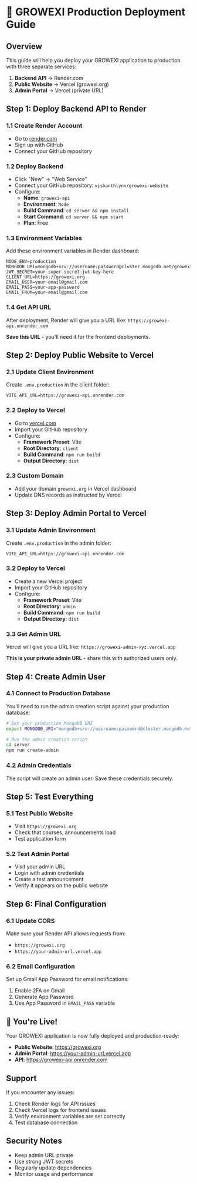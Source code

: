 # 🚀 GROWEXI Production Deployment Guide

## Overview
This guide will help you deploy your GROWEXI application to production with three separate services:

1. **Backend API** → Render.com
2. **Public Website** → Vercel (growexi.org)
3. **Admin Portal** → Vercel (private URL)

## Step 1: Deploy Backend API to Render

### 1.1 Create Render Account
- Go to [render.com](https://render.com)
- Sign up with GitHub
- Connect your GitHub repository

### 1.2 Deploy Backend
- Click "New" → "Web Service"
- Connect your GitHub repository: `vishanthlynn/growexi-website`
- Configure:
  - **Name**: `growexi-api`
  - **Environment**: `Node`
  - **Build Command**: `cd server && npm install`
  - **Start Command**: `cd server && npm start`
  - **Plan**: Free

### 1.3 Environment Variables
Add these environment variables in Render dashboard:

```
NODE_ENV=production
MONGODB_URI=mongodb+srv://username:password@cluster.mongodb.net/growexi
JWT_SECRET=your-super-secret-jwt-key-here
CLIENT_URL=https://growexi.org
EMAIL_USER=your-email@gmail.com
EMAIL_PASS=your-app-password
EMAIL_FROM=your-email@gmail.com
```

### 1.4 Get API URL
After deployment, Render will give you a URL like:
`https://growexi-api.onrender.com`

**Save this URL** - you'll need it for the frontend deployments.

## Step 2: Deploy Public Website to Vercel

### 2.1 Update Client Environment
Create `.env.production` in the client folder:
```
VITE_API_URL=https://growexi-api.onrender.com
```

### 2.2 Deploy to Vercel
- Go to [vercel.com](https://vercel.com)
- Import your GitHub repository
- Configure:
  - **Framework Preset**: Vite
  - **Root Directory**: `client`
  - **Build Command**: `npm run build`
  - **Output Directory**: `dist`

### 2.3 Custom Domain
- Add your domain `growexi.org` in Vercel dashboard
- Update DNS records as instructed by Vercel

## Step 3: Deploy Admin Portal to Vercel

### 3.1 Update Admin Environment
Create `.env.production` in the admin folder:
```
VITE_API_URL=https://growexi-api.onrender.com
```

### 3.2 Deploy to Vercel
- Create a new Vercel project
- Import your GitHub repository
- Configure:
  - **Framework Preset**: Vite
  - **Root Directory**: `admin`
  - **Build Command**: `npm run build`
  - **Output Directory**: `dist`

### 3.3 Get Admin URL
Vercel will give you a URL like:
`https://growexi-admin-xyz.vercel.app`

**This is your private admin URL** - share this with authorized users only.

## Step 4: Create Admin User

### 4.1 Connect to Production Database
You'll need to run the admin creation script against your production database:

```bash
# Set your production MongoDB URI
export MONGODB_URI="mongodb+srv://username:password@cluster.mongodb.net/growexi"

# Run the admin creation script
cd server
npm run create-admin
```

### 4.2 Admin Credentials
The script will create an admin user. Save these credentials securely.

## Step 5: Test Everything

### 5.1 Test Public Website
- Visit `https://growexi.org`
- Check that courses, announcements load
- Test application form

### 5.2 Test Admin Portal
- Visit your admin URL
- Login with admin credentials
- Create a test announcement
- Verify it appears on the public website

## Step 6: Final Configuration

### 6.1 Update CORS
Make sure your Render API allows requests from:
- `https://growexi.org`
- `https://your-admin-url.vercel.app`

### 6.2 Email Configuration
Set up Gmail App Password for email notifications:
1. Enable 2FA on Gmail
2. Generate App Password
3. Use App Password in `EMAIL_PASS` variable

## 🎉 You're Live!

Your GROWEXI application is now fully deployed and production-ready:

- **Public Website**: https://growexi.org
- **Admin Portal**: https://your-admin-url.vercel.app
- **API**: https://growexi-api.onrender.com

## Support

If you encounter any issues:
1. Check Render logs for API issues
2. Check Vercel logs for frontend issues
3. Verify environment variables are set correctly
4. Test database connection

## Security Notes

- Keep admin URL private
- Use strong JWT secrets
- Regularly update dependencies
- Monitor usage and performance
